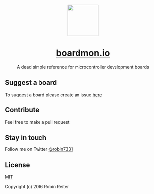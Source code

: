 <p align="center"><a href="http://boardmon.io" target="_blank"><img width="100" src="https://project-4436638504724371504.firebaseapp.com/img/Logo@2x.png"></a></p>

<h1 align="center"><a href="http://boardmon.io">boardmon.io</a></h1>
<p align="center">A dead simple reference for microcontroller development boards</p>


## Suggest a board
To suggest a board please create an issue [here](https://github.com/robin7331/boardmon/issues)

## Contribute
Feel free to make a pull request

## Stay in touch
Follow me on Twitter [@robin7331](http://www.twitter.com/robin7331)

## License

[MIT](http://opensource.org/licenses/MIT)

Copyright (c) 2016 Robin Reiter
